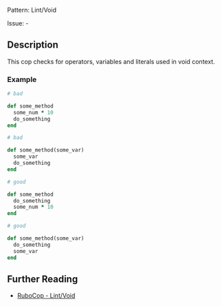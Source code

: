 Pattern: Lint/Void

Issue: -

## Description

This cop checks for operators, variables and literals used
in void context.

### Example

```ruby
# bad

def some_method
  some_num * 10
  do_something
end
```
```ruby
# bad

def some_method(some_var)
  some_var
  do_something
end
```
```ruby
# good

def some_method
  do_something
  some_num * 10
end
```
```ruby
# good

def some_method(some_var)
  do_something
  some_var
end
```

## Further Reading

* [RuboCop - Lint/Void](https://rubocop.readthedocs.io/en/latest/cops_lint/#lintvoid)
